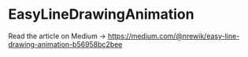 # EasyLineDrawingAnimation

Read the article on Medium -> https://medium.com/@nrewik/easy-line-drawing-animation-b56958bc2bee
